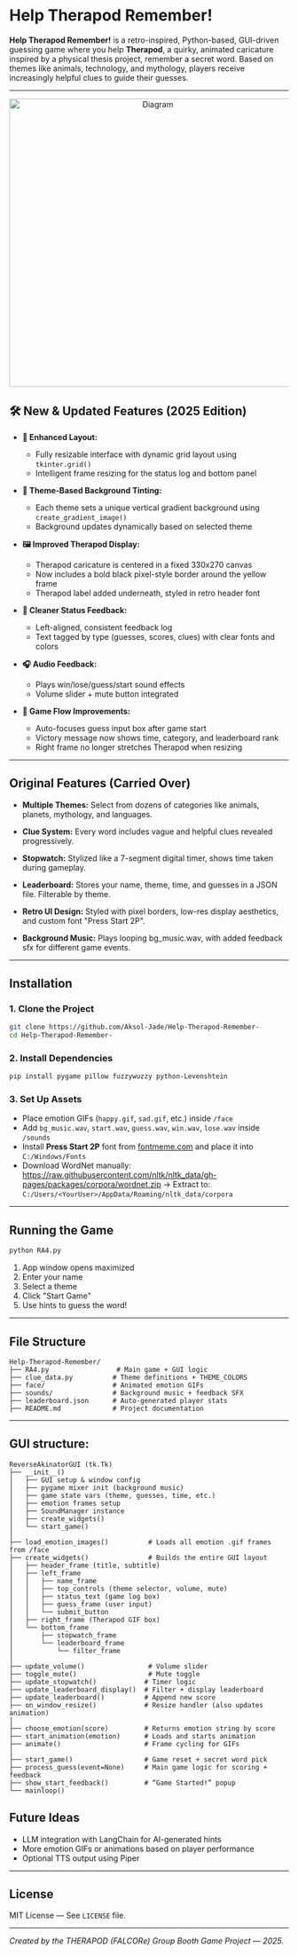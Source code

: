 # Help Therapod Remember!

**Help Therapod Remember!** is a retro-inspired, Python-based, GUI-driven guessing game where you help **Therapod**, a quirky, animated caricature inspired by a physical thesis project, remember a secret word. Based on themes like animals, technology, and mythology, players receive increasingly helpful clues to guide their guesses.

---
<div align="center">
  <img src="images/diagram.png" alt="Diagram" width="520"/>
</div>

## 🛠️ New & Updated Features (2025 Edition)

- **🚀 Enhanced Layout:**
  - Fully resizable interface with dynamic grid layout using `tkinter.grid()`
  - Intelligent frame resizing for the status log and bottom panel

- **🎨 Theme-Based Background Tinting:**
  - Each theme sets a unique vertical gradient background using `create_gradient_image()`
  - Background updates dynamically based on selected theme

- **🖼️ Improved Therapod Display:**
  - Therapod caricature is centered in a fixed 330x270 canvas
  - Now includes a bold black pixel-style border around the yellow frame
  - Therapod label added underneath, styled in retro header font

- **🧠 Cleaner Status Feedback:**
  - Left-aligned, consistent feedback log
  - Text tagged by type (guesses, scores, clues) with clear fonts and colors

- **🎧 Audio Feedback:**
  - Plays win/lose/guess/start sound effects
  - Volume slider + mute button integrated

- **📜 Game Flow Improvements:**
  - Auto-focuses guess input box after game start
  - Victory message now shows time, category, and leaderboard rank
  - Right frame no longer stretches Therapod when resizing

---

## Original Features (Carried Over)

- **Multiple Themes:**
  Select from dozens of categories like animals, planets, mythology, and languages.

- **Clue System:**
  Every word includes vague and helpful clues revealed progressively.

- **Stopwatch:**
  Stylized like a 7-segment digital timer, shows time taken during gameplay.

- **Leaderboard:**
  Stores your name, theme, time, and guesses in a JSON file. Filterable by theme.

- **Retro UI Design:**
  Styled with pixel borders, low-res display aesthetics, and custom font "Press Start 2P".

- **Background Music:**
  Plays looping bg_music.wav, with added feedback sfx for different game events.

---

## Installation

### 1. Clone the Project
```bash
git clone https://github.com/Aksol-Jade/Help-Therapod-Remember-
cd Help-Therapod-Remember-
```

### 2. Install Dependencies
```bash
pip install pygame pillow fuzzywuzzy python-Levenshtein
```

### 3. Set Up Assets
- Place emotion GIFs (`happy.gif`, `sad.gif`, etc.) inside `/face`
- Add `bg_music.wav`, `start.wav`, `guess.wav`, `win.wav`, `lose.wav` inside `/sounds`
- Install **Press Start 2P** font from [fontmeme.com](https://fontmeme.com/fonts/press-start-2p-font/) and place it into `C:/Windows/Fonts`
- Download WordNet manually:
  https://raw.githubusercontent.com/nltk/nltk_data/gh-pages/packages/corpora/wordnet.zip → Extract to:
  `C:/Users/<YourUser>/AppData/Roaming/nltk_data/corpora`

---

## Running the Game
```bash
python RA4.py
```

1. App window opens maximized
2. Enter your name
3. Select a theme
4. Click "Start Game"
5. Use hints to guess the word!

---

## File Structure
```
Help-Therapod-Remember/
├── RA4.py                 # Main game + GUI logic
├── clue_data.py          # Theme definitions + THEME_COLORS
├── face/                 # Animated emotion GIFs
├── sounds/               # Background music + feedback SFX
├── leaderboard.json      # Auto-generated player stats
├── README.md             # Project documentation
```

---

## GUI structure:
```
ReverseAkinatorGUI (tk.Tk)
├── __init__()
│   ├── GUI setup & window config
│   ├── pygame mixer init (background music)
│   ├── game state vars (theme, guesses, time, etc.)
│   ├── emotion frames setup
│   ├── SoundManager instance
│   ├── create_widgets()
│   └── start_game()
│
├── load_emotion_images()          # Loads all emotion .gif frames from /face
├── create_widgets()               # Builds the entire GUI layout
│   ├── header_frame (title, subtitle)
│   ├── left_frame
│   │   ├── name_frame
│   │   ├── top_controls (theme selector, volume, mute)
│   │   ├── status_text (game log box)
│   │   ├── guess_frame (user input)
│   │   └── submit_button
│   ├── right_frame (Therapod GIF box)
│   └── bottom_frame
│       ├── stopwatch_frame
│       └── leaderboard_frame
│           └── filter_frame
│
├── update_volume()                # Volume slider
├── toggle_mute()                  # Mute toggle
├── update_stopwatch()            # Timer logic
├── update_leaderboard_display()  # Filter + display leaderboard
├── update_leaderboard()          # Append new score
├── on_window_resize()            # Resize handler (also updates animation)
│
├── choose_emotion(score)         # Returns emotion string by score
├── start_animation(emotion)      # Loads and starts animation
├── animate()                     # Frame cycling for GIFs
│
├── start_game()                  # Game reset + secret word pick
├── process_guess(event=None)     # Main game logic for scoring + feedback
├── show_start_feedback()         # “Game Started!” popup
└── mainloop()
```

## Future Ideas
- LLM integration with LangChain for AI-generated hints
- More emotion GIFs or animations based on player performance
- Optional TTS output using Piper

---

## License
MIT License — See `LICENSE` file.

---

*Created by the THERAPOD (FALCORe) Group Booth Game Project — 2025.*

